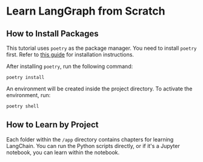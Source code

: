 # Learn LangGraph from Scratch

## How to Install Packages

This tutorial uses `poetry` as the package manager. You need to install `poetry` first. Refer to [this guide](https://python-poetry.org/docs/#installation) for installation instructions.

After installing `poetry`, run the following command:

```
poetry install
```

An environment will be created inside the project directory. To activate the environment, run:

```
poetry shell
```

## How to Learn by Project

Each folder within the `/app` directory contains chapters for learning LangChain. You can run the Python scripts directly, or if it's a Jupyter notebook, you can learn within the notebook.
